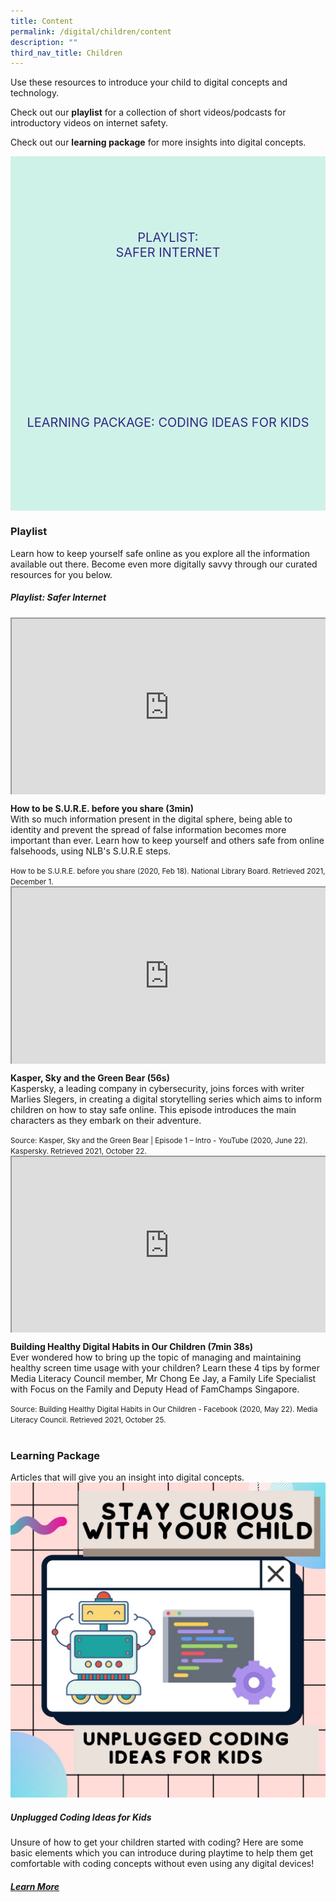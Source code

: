```yaml
---
title: Content
permalink: /digital/children/content
description: ""
third_nav_title: Children
---
```

<style type="text/css">
/* Links */
.content a { color: #322987; }
.content a:focus,
.content a:hover { color: #28216c; }

/* Button Outline */
.bp-button { padding-left: 1.5rem; padding-right: 1.5rem; }
.bp-button.is-primary-outline { border: 1px solid #322987; color: #322987; background-color: transparent; text-decoration: none; }
.bp-button.is-primary-outline:focus,
.bp-button.is-primary-outline:hover { border: 1px solid #322987; color: #cff2e8; background-color: #322987; text-decoration: none; }

/* Responsive Iframe */
.responsive-iframe { position: absolute; top: 0; left: 0; bottom: 0; right: 0; width: 100%; height: 100%; }
.responsive-iframe-container { position: relative; overflow: hidden; width: 100%; }
.responsive-iframe-container.ratio-16by9 { padding-top: 56.25%; }
.responsive-iframe-container.ratio-4by3 { padding-top: 75%; }
.responsive-iframe-container.ratio-3by2 { padding-top: 66.66%; }
.responsive-iframe-container.ratio-1by1 { padding-top: 100%; }
	
/* Click Box */
.clickbox { display: block; position: relative; width: 100%; padding-bottom: 56.25%; background-color: transparent; }
.clickbox span { padding: .5rem; }
.clickbox a { position: absolute; display: flex; width: 100%; height: 100%; align-items: center; justify-content: center; font-size: 1.25rem; text-align: center; text-decoration: none; text-transform: uppercase; }
.clickbox a:focus,
.clickbox a:hover { text-decoration: none; }

/* Indigo Sky */
.clickbox.is-sky-indigo { background-color: #cff2e8; color: #322987; }
.clickbox.is-sky-indigo a { color: #322987; }
.clickbox.is-sky-indigo a:focus,
.clickbox.is-sky-indigo a:hover { background-color: #322987; color: #cff2e8; }

</style>

Use these resources to introduce your child to digital concepts and technology.

Check out our **playlist** for a collection of short videos/podcasts for introductory videos on internet safety. 

Check out our **learning package** for more insights into digital concepts.

<div class="row is-multiline">
  <div class="col is-one-half">
    <div class="clickbox is-sky-indigo">
      <a href="#playlist-internet">
        <span>Playlist:<br>Safer Internet</span>
      </a>
    </div>
  </div>
  <div class="col is-one-half">
    <div class="clickbox is-sky-indigo">
      <a href="#lp-coding">
        <span>Learning Package: Coding Ideas for Kids</span>
      </a>
    </div>
  </div>
  </div>

<h3><b>Playlist </b></h3>
Learn how to keep yourself safe online as you explore all the information available out there. Become even more digitally savvy through our curated resources for you below. 
<h5 class="margin--bottom--lg" id="playlist-internet"><b>Playlist: Safer Internet</b></h5>


<div class="row is-multiline margin--bottom--lg">
  <div class="col is-two-fifths">
    <div class="responsive-iframe-container ratio-16by9">
      <iframe class="responsive-iframe" src="https://www.youtube.com/embed/JNFnPqTTPIc"></iframe>
    </div>
  </div>
  <div class="col is-three-fifths">
    <p><b> How to be S.U.R.E. before you share (3min) </b><br>
    With so much information present in the digital sphere, being able to identity and prevent the spread of false information becomes more important than ever. Learn how to keep yourself and others safe from online falsehoods, using NLB's S.U.R.E steps. </p>
    <small>How to be S.U.R.E. before you share (2020, Feb 18). National Library Board. Retrieved 2021, December 1. </small>
  </div>
</div><div class="row is-multiline margin--bottom--lg">
  <div class="col is-two-fifths">
    <div class="responsive-iframe-container ratio-16by9">
      <iframe class="responsive-iframe" src="https://www.youtube.com/embed/Kl2HWY_kprs"></iframe>
    </div>
  </div>
  <div class="col is-three-fifths">
    <p><b> Kasper, Sky and the Green Bear (56s) </b><br>
    Kaspersky, a leading company in cybersecurity, joins forces with writer Marlies Slegers, in creating a digital storytelling series which aims to inform children on how to stay safe online. This episode introduces the main characters as they embark on their adventure.</p>
    <small>Source: Kasper, Sky and the Green Bear | Episode 1 – Intro - YouTube (2020, June 22). Kaspersky. Retrieved 2021, October 22. </small>
  </div>
</div>

<div class="row is-multiline margin--bottom--lg">
  <div class="col is-two-fifths">
    <div class="responsive-iframe-container ratio-16by9">
      <iframe class="responsive-iframe" src="https://www.youtube.com/embed/YZBiboXz-tY"></iframe>
    </div>
  </div>
  <div class="col is-three-fifths">
    <p><b> Building Healthy Digital Habits in Our Children (7min 38s)</b><br>
    Ever wondered how to bring up the topic of managing and maintaining healthy screen time usage with your children? 
Learn these 4 tips by former Media Literacy Council member, Mr Chong Ee Jay, a Family Life Specialist with Focus on the Family and Deputy Head of FamChamps Singapore.</p>
    <small>Source: Building Healthy Digital Habits in Our Children - Facebook (2020, May 22). Media Literacy Council. Retrieved 2021, October 25.</small>
  </div>
</div>

<br>
<h3><b>Learning Package</b></h3>
Articles that will give you an insight into digital concepts.

<img src="/Images/Digital/Teens/UnpluggedCodingIdeas.jpg" alt="cover image">

<h5 class="margin--bottom--lg" id="lp-coding"><b>Unplugged Coding Ideas for Kids</b></h5>
Unsure of how to get your children started with coding? 
Here are some basic elements which you can introduce during playtime to help them get comfortable with coding concepts without even using any digital devices!
<h5><a href="https://childrenandteens.nlb.gov.sg/diy-resources/primary/stay-curious-with-your-child" target="_blank">Learn More</a></h5>